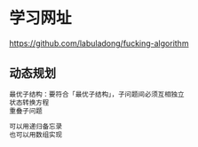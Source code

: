 # 学习网址
https://github.com/labuladong/fucking-algorithm


## 动态规划
```py
最优子结构：要符合「最优子结构」，子问题间必须互相独立
状态转换方程
重叠子问题

可以用递归备忘录
也可以用数组实现
```
